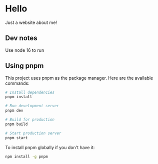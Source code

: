 # Hello

Just a website about me!

## Dev notes

Use node 16 to run

## Using pnpm

This project uses pnpm as the package manager. Here are the available commands:

```bash
# Install dependencies
pnpm install

# Run development server
pnpm dev

# Build for production
pnpm build

# Start production server
pnpm start
```

To install pnpm globally if you don't have it:

```bash
npm install -g pnpm
```
